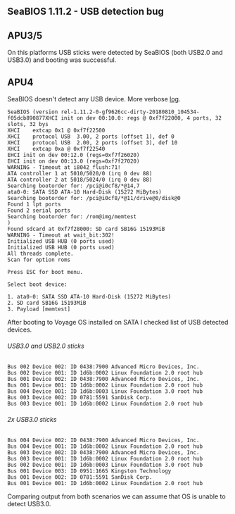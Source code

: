 SeaBIOS 1.11.2 - USB detection bug
----------------------------------

## APU3/5
On this platforms USB sticks were detected by SeaBIOS (both USB2.0 and USB3.0) and 
booting was successful.

## APU4
SeaBIOS doesn't detect any USB device. More verbose [log](logs/usb-detect-bug-apu4_seabios-1-11-2_verbose.log).
```
SeaBIOS (version rel-1.11.2-0-gf9626cc-dirty-20180810_104534-f05dcb890877XHCI init on dev 00:10.0: regs @ 0xf7f22000, 4 ports, 32 slots, 32 bys
XHCI    extcap 0x1 @ 0xf7f22500
XHCI    protocol USB  3.00, 2 ports (offset 1), def 0
XHCI    protocol USB  2.00, 2 ports (offset 3), def 10
XHCI    extcap 0xa @ 0xf7f22540
EHCI init on dev 00:12.0 (regs=0xf7f26020)
EHCI init on dev 00:13.0 (regs=0xf7f27020)
WARNING - Timeout at i8042_flush:71!
ATA controller 1 at 5010/5020/0 (irq 0 dev 88)
ATA controller 2 at 5018/5024/0 (irq 0 dev 88)
Searching bootorder for: /pci@i0cf8/*@14,7
ata0-0: SATA SSD ATA-10 Hard-Disk (15272 MiBytes)
Searching bootorder for: /pci@i0cf8/*@11/drive@0/disk@0
Found 1 lpt ports
Found 2 serial ports
Searching bootorder for: /rom@img/memtest
)
Found sdcard at 0xf7f28000: SD card SB16G 15193MiB
WARNING - Timeout at wait_bit:302!
Initialized USB HUB (0 ports used)
Initialized USB HUB (0 ports used)
All threads complete.
Scan for option roms

Press ESC for boot menu.

Select boot device:

1. ata0-0: SATA SSD ATA-10 Hard-Disk (15272 MiBytes)
2. SD card SB16G 15193MiB
3. Payload [memtest]
```

After booting to Voyage OS installed on SATA I checked list of USB detected devices.
###### USB3.0 and USB2.0 sticks
```
Bus 002 Device 002: ID 0438:7900 Advanced Micro Devices, Inc.
Bus 002 Device 001: ID 1d6b:0002 Linux Foundation 2.0 root hub
Bus 001 Device 002: ID 0438:7900 Advanced Micro Devices, Inc.
Bus 001 Device 001: ID 1d6b:0002 Linux Foundation 2.0 root hub
Bus 004 Device 001: ID 1d6b:0003 Linux Foundation 3.0 root hub
Bus 003 Device 002: ID 0781:5591 SanDisk Corp.
Bus 003 Device 001: ID 1d6b:0002 Linux Foundation 2.0 root hub
```

###### 2x USB3.0 sticks
```
Bus 004 Device 002: ID 0438:7900 Advanced Micro Devices, Inc.
Bus 004 Device 001: ID 1d6b:0002 Linux Foundation 2.0 root hub
Bus 003 Device 002: ID 0438:7900 Advanced Micro Devices, Inc.
Bus 003 Device 001: ID 1d6b:0002 Linux Foundation 2.0 root hub
Bus 002 Device 001: ID 1d6b:0003 Linux Foundation 3.0 root hub
Bus 001 Device 003: ID 0951:1665 Kingston Technology
Bus 001 Device 002: ID 0781:5591 SanDisk Corp.
Bus 001 Device 001: ID 1d6b:0002 Linux Foundation 2.0 root hub
```

Comparing output from both scenarios we can assume that OS is unable to detect USB3.0. 